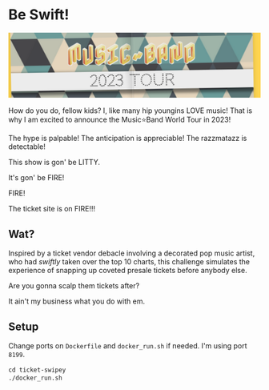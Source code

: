 # Be Swift!

![music*band](musicband.png)

How do you do, fellow kids? I, like many hip youngins LOVE music!
That is why I am excited to announce the Music⭐Band World Tour in 2023!

The hype is palpable! The anticipation is appreciable! The razzmatazz is detectable!

This show is gon' be LITTY.

It's gon' be FIRE!

FIRE!

The ticket site is on FIRE!!!

## Wat?

Inspired by a ticket vendor debacle involving a decorated pop music artist, who had _swiftly_ taken over the
top 10 charts, this challenge simulates the experience of snapping up coveted presale tickets before anybody else.

Are you gonna scalp them tickets after?

It ain't my business what you do with em.

## Setup

Change ports on `Dockerfile` and `docker_run.sh` if needed. I'm using port `8199`.

```
cd ticket-swipey
./docker_run.sh
```
